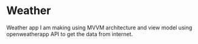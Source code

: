 # Weather
 Weather app I am making using MVVM architecture and view model using openweatherapp API to get the data from internet.
